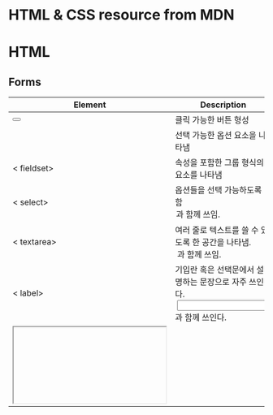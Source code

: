 # HTML & CSS resource from MDN

# HTML

## **Forms**

| **Element** | **Description** |
| --- | --- |
| <button> | 클릭 가능한 버튼 형성 |
| <datalist> | 선택 가능한 옵션 요소을 나타냄 |
| < fieldset> | 속성을 포함한 그룹 형식의 요소를 나타냄 |
| < select> | 옵션들을 선택 가능하도록 함<br><option>과 함께 쓰임. |
| < textarea> | 여러 줄로 텍스트를 쓸 수 있도록 한 공간을 나타냄. <br> <label>과 함께 쓰임. |
| < label> | 기입란 혹은 선택문에서 설명하는 문장으로 자주 쓰인다. <br> <input>과 함께 쓰인다. |
| <iframe><br> | 요소들을 중첩해서 쓸 수 있도록 한다. |

# CSS

## **Animations**

도형이나 페이지 전환에 쓰인다.

```
p {
  animation-duration: 3s;
  animation-name: slidein;
}
```

slidein, bounce 등이 있다.

전환 시 움직이는 타이밍을 설정할 수 있다.

```
animation-timing-function: ease;
animation-timing-function: ease-in;
animation-timing-function: ease-out;
animation-timing-function: ease-in-out;
animation-timing-function: linear;
animation-timing-function: step-start;
animation-timing-function: step-end;
```

전환 시 재생 및 정지를 설정할 수 있다.

```
animation-play-state: running;
animation-play-state: paused;
```

# Text and Font

## **font family**

서로 다른 폰트를 쓸 때 font family로 묶어서 사용한다.

```
p {
  font-family: "Trebuchet MS", Verdana, sans-serif;
}
```

### **폰트 종류**

모든 웹 사이트 및 모든 시스템에서 공용으로 사용하는 폰트

- Arial
- Courier New
- Georgia
- Times New Roman
- Trebuchet MS
- Verdana

CSS에서 정한 기본적인 폰트

- serif
- sans-serif
- monospace
- cursive
- fantasy

## **Font Style**

이탤릭체를 사용하고자 할 때 주로 사용한다.

#### **weight**

텍스트의 굵기를 지정할 때 사용한다.

```
h1 + p {
  font-weight: bold;
}
```

#### **transform**

- uppercase
- lowercase
- capitalize
- full-width

```
h1 {
  font-size: 5rem;
  text-transform: capitalize;
}
```

#### **decoration**

주로 링크 주소 텍스트에 밑줄을 넣어줄 때 사용한다.

- underline
- overline: 윗줄
- line-through: 취소선

#### **shadows**

텍스트에 그림자 효과를 준다.

```
text-shadow: 4px 4px 5px red;
```

#### **align**

텍스트를 왼쪽/ 오른쪽/ 가운데 정렬한다.

- left
- right
- center
- justify: 단어 사이에 공간을 넣어 각 단어들을 따로 떨어뜨린다.

```
h1 {
  text-align: center;
}
```

#### **line hieght**

문장 간격을 설정한다.

```
p {
  line-height: 1.6;
}
```

#### **letter and word spacing**

글자 간격을 설정한다.

```
p::first-line {
  letter-spacing: 4px;
  word-spacing: 4px;
}
```